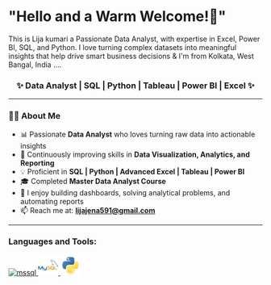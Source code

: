 <h1 align="left">"Hello and a Warm Welcome!👋"</h1>

<h7 align="left">This is Lija kumari a Passionate Data Analyst, with expertise in Excel, Power BI, SQL, and Python. I love turning complex datasets into meaningful insights that help drive smart business decisions & I'm from Kolkata, West Bangal, India ....</h3>

<h3 align="center">✨ Data Analyst | SQL | Python | Tableau | Power BI | Excel ✨</h3>

---

### 👩‍💻 About Me  
- 📊 Passionate **Data Analyst** who loves turning raw data into actionable insights  
- 🌱 Continuously improving skills in **Data Visualization, Analytics, and Reporting**  
- 💡 Proficient in **SQL | Python | Advanced Excel | Tableau | Power BI**  
- 🎓 Completed **Master Data Analyst Course**  
- 💬 I enjoy building dashboards, solving analytical problems, and automating reports  
- 📫 Reach me at: **lijajena591@gmail.com**  

---


<h3 align="left">Languages and Tools:</h3>
<p align="left"> <a href="https://www.microsoft.com/en-us/sql-server" target="_blank" rel="noreferrer"> <img src="https://www.svgrepo.com/show/303229/microsoft-sql-server-logo.svg" alt="mssql" width="40" height="40"/> </a> <a href="https://www.mysql.com/" target="_blank" rel="noreferrer"> <img src="https://raw.githubusercontent.com/devicons/devicon/master/icons/mysql/mysql-original-wordmark.svg" alt="mysql" width="40" height="40"/> </a> <a href="https://www.python.org" target="_blank" rel="noreferrer"> <img src="https://raw.githubusercontent.com/devicons/devicon/master/icons/python/python-original.svg" alt="python" width="40" height="40"/> </a> </p>
